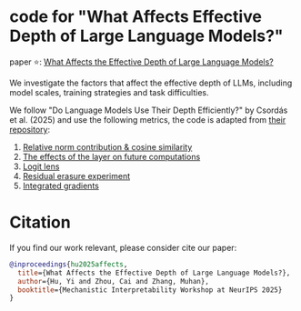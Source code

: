 # code for "What Affects Effective Depth of Large Language Models?"

paper :star:: [What Affects the Effective Depth of Large Language
Models?](https://openreview.net/pdf?id=ILuhAig8xo)

We investigate the factors that affect the effective depth of LLMs, including model scales, training strategies and task difficulties.

We follow "Do Language Models Use Their Depth Efficiently?" by Csordás et al. (2025) and use the following metrics, the code is adapted from [their repository](https://github.com/robertcsordas/llm_effective_depth):
1. [Relative norm contribution & cosine similarity](./plot_relative_contributions.py)
2. [The effects of the layer on future computations](./plot_layer_effects.py)
3. [Logit lens](./plot_logit_lens.py)
4. [Residual erasure experiment](./plot_residual_erasure.py)
5. [Integrated gradients](./plot_integrated_gradients.py)


# Citation
If you find our work relevant, please consider cite our paper:
```bibtex
@inproceedings{hu2025affects,
  title={What Affects the Effective Depth of Large Language Models?},
  author={Hu, Yi and Zhou, Cai and Zhang, Muhan},
  booktitle={Mechanistic Interpretability Workshop at NeurIPS 2025}
}
```
